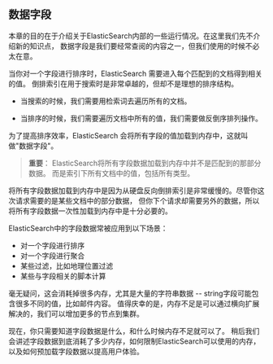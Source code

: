 ## 数据字段

本章的目的在于介绍关于ElasticSearch内部的一些运行情况。在这里我们先不介绍新的知识点，
数据字段是我们要经常查阅的内容之一，但我们使用的时候不必太在意。

当你对一个字段进行排序时，ElasticSearch 需要进入每个匹配到的文档得到相关的值。
倒排索引在用于搜索时是非常卓越的，但却不是理想的排序结构。

* 当搜索的时候，我们需要用检索词去遍历所有的文档。

* 当排序的时候，我们需要遍历文档中所有的值，我们需要做反倒序排列操作。

为了提高排序效率，ElasticSearch 会将所有字段的值加载到内存中，这就叫做"数据字段"。

>**重要**：
>ElasticSearch将所有字段数据加载到内存中并不是匹配到的那部分数据。
>而是索引下所有文档中的值，包括所有类型。

将所有字段数据加载到内存中是因为从硬盘反向倒排索引是非常缓慢的。尽管你这次请求需要的是某些文档中的部分数据，
但你下个请求却需要另外的数据，所以将所有字段数据一次性加载到内存中是十分必要的。

ElasticSearch中的字段数据常被应用到以下场景：

* 对一个字段进行排序
* 对一个字段进行聚合
* 某些过滤，比如地理位置过滤
* 某些与字段相关的脚本计算

毫无疑问，这会消耗掉很多内存，尤其是大量的字符串数据 -- string字段可能包含很多不同的值，比如邮件内容。
值得庆幸的是，内存不足是可以通过横向扩展解决的，我们可以增加更多的节点到集群。

现在，你只需要知道字段数据是什么，和什么时候内存不足就可以了。
稍后我们会讲述字段数据到底消耗了多少内存，如何限制ElasticSearch可以使用的内存，以及如何预加载字段数据以提高用户体验。